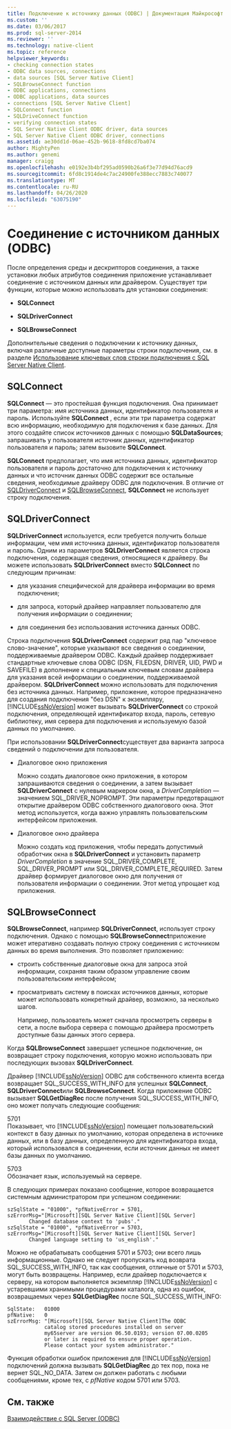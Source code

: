 ```yaml
---
title: Подключение к источнику данных (ODBC) | Документация Майкрософт
ms.custom: ''
ms.date: 03/06/2017
ms.prod: sql-server-2014
ms.reviewer: ''
ms.technology: native-client
ms.topic: reference
helpviewer_keywords:
- checking connection states
- ODBC data sources, connections
- data sources [SQL Server Native Client]
- SQLBrowseConnect function
- ODBC applications, connections
- ODBC applications, data sources
- connections [SQL Server Native Client]
- SQLConnect function
- SQLDriveConnect function
- verifying connection states
- SQL Server Native Client ODBC driver, data sources
- SQL Server Native Client ODBC driver, connections
ms.assetid: ae30dd1d-06ae-452b-9618-8fd8cd7ba074
author: MightyPen
ms.author: genemi
manager: craigg
ms.openlocfilehash: e0192e3b4bf295ad0590b26a6f3e77d94d76acd9
ms.sourcegitcommit: 6fd8c1914de4c7ac24900fe388ecc7883c740077
ms.translationtype: MT
ms.contentlocale: ru-RU
ms.lasthandoff: 04/26/2020
ms.locfileid: "63075190"
---
```

# <a name="connecting-to-a-data-source-odbc"></a>Соединение с источником данных (ODBC)
  После определения среды и дескрипторов соединения, а также установки любых атрибутов соединения приложение устанавливает соединение с источником данных или драйвером. Существует три функции, которые можно использовать для установки соединения:  
  
-   **SQLConnect**  
  
-   **SQLDriverConnect**  
  
-   **SQLBrowseConnect**  
  
 Дополнительные сведения о подключении к источнику данных, включая различные доступные параметры строки подключения, см. в разделе [Использование ключевых слов строки подключения с SQL Server Native Client](../native-client/applications/using-connection-string-keywords-with-sql-server-native-client.md).  
  
## <a name="sqlconnect"></a>SQLConnect  
 **SQLConnect** — это простейшая функция подключения. Она принимает три параметра: имя источника данных, идентификатор пользователя и пароль. Используйте **SQLConnect** , если эти три параметра содержат всю информацию, необходимую для подключения к базе данных. Для этого создайте список источников данных с помощью **SQLDataSources**; запрашивать у пользователя источник данных, идентификатор пользователя и пароль; затем вызовите **SQLConnect**.  
  
 **SQLConnect** предполагает, что имя источника данных, идентификатор пользователя и пароль достаточно для подключения к источнику данных и что источник данных ODBC содержит все остальные сведения, необходимые драйверу ODBC для подключения. В отличие от [SQLDriverConnect](../native-client-odbc-api/sqldriverconnect.md) и [SQLBrowseConnect](../native-client-odbc-api/sqlbrowseconnect.md), **SQLConnect** не использует строку подключения.  
  
## <a name="sqldriverconnect"></a>SQLDriverConnect  
 **SQLDriverConnect** используется, если требуется получить больше информации, чем имя источника данных, идентификатор пользователя и пароль. Одним из параметров **SQLDriverConnect** является строка подключения, содержащая сведения, относящиеся к драйверу. Вы можете использовать **SQLDriverConnect** вместо **SQLConnect** по следующим причинам:  
  
-   для указания специфической для драйвера информации во время подключения;  
  
-   для запроса, который драйвер направляет пользователю для получения информации о соединении;  
  
-   для соединения без использования источника данных ODBC.  
  
 Строка подключения **SQLDriverConnect** содержит ряд пар "ключевое слово-значение", которые указывают все сведения о соединении, поддерживаемые драйвером ODBC. Каждый драйвер поддерживает стандартные ключевые слова ODBC (DSN, FILEDSN, DRIVER, UID, PWD и SAVEFILE) в дополнение к специальным ключевым словам драйвера для указания всей информации о соединении, поддерживаемой драйвером. **SQLDriverConnect** можно использовать для подключения без источника данных. Например, приложение, которое предназначено для создания подключения "без DSN" к экземпляру, [!INCLUDE[ssNoVersion](../../includes/ssnoversion-md.md)] может вызывать **SQLDriverConnect** со строкой подключения, определяющей идентификатор входа, пароль, сетевую библиотеку, имя сервера для подключения и используемую базой данных по умолчанию.  
  
 При использовании **SQLDriverConnect**существует два варианта запроса сведений о подключении для пользователя.  
  
-   Диалоговое окно приложения  
  
     Можно создать диалоговое окно приложения, в котором запрашиваются сведения о соединении, а затем вызывает **SQLDriverConnect** с нулевым маркером окна, а *DriverCompletion* — значением SQL_DRIVER_NOPROMPT. Эти параметры предотвращают открытие драйвером ODBC собственного диалогового окна. Этот метод используется, когда важно управлять пользовательским интерфейсом приложения.  
  
-   Диалоговое окно драйвера  
  
     Можно создать код приложения, чтобы передать допустимый обработчик окна в **SQLDriverConnect** и установить параметр *DriverCompletion* в значение SQL_DRIVER_COMPLETE, SQL_DRIVER_PROMPT или SQL_DRIVER_COMPLETE_REQUIRED. Затем драйвер формирует диалоговое окно для получения от пользователя информации о соединении. Этот метод упрощает код приложения.  
  
## <a name="sqlbrowseconnect"></a>SQLBrowseConnect  
 **SQLBrowseConnect**, например **SQLDriverConnect**, использует строку подключения. Однако с помощью **SQLBrowseConnect**приложение может итеративно создавать полную строку соединения с источником данных во время выполнения. Это позволяет приложению:  
  
-   строить собственные диалоговые окна для запроса этой информации, сохраняя таким образом управление своим пользовательским интерфейсом;  
  
-   просматривать систему в поисках источников данных, которые может использовать конкретный драйвер, возможно, за несколько шагов.  
  
     Например, пользователь может сначала просмотреть серверы в сети, а после выбора сервера с помощью драйвера просмотреть доступные базы данных этого сервера.  
  
 Когда **SQLBrowseConnect** завершает успешное подключение, он возвращает строку подключения, которую можно использовать при последующих вызовах **SQLDriverConnect**.  
  
 Драйвер [!INCLUDE[ssNoVersion](../../includes/ssnoversion-md.md)] ODBC для собственного клиента всегда возвращает SQL_SUCCESS_WITH_INFO для успешных **SQLConnect**, **SQLDriverConnect**или **SQLBrowseConnect**. Когда приложение ODBC вызывает **SQLGetDiagRec** после получения SQL_SUCCESS_WITH_INFO, оно может получать следующие сообщения:  
  
 5701  
 Показывает, что [!INCLUDE[ssNoVersion](../../includes/ssnoversion-md.md)] помещает пользовательский контекст в базу данных по умолчанию, которая определена в источнике данных, или в базу данных, определенную для идентификатора входа, который использовался в соединении, если источник данных не имеет базы данных по умолчанию.  
  
 5703  
 Обозначает язык, используемый на сервере.  
  
 В следующих примерах показано сообщение, которое возвращается системным администратором при успешном соединении:  
  
```  
szSqlState = "01000", *pfNativeError = 5701,  
szErrorMsg="[Microsoft][SQL Server Native Client][SQL Server]  
       Changed database context to 'pubs'."  
szSqlState = "01000", *pfNativeError = 5703,  
szErrorMsg="[Microsoft][SQL Server Native Client][SQL Server]  
       Changed language setting to 'us_english'."  
```  
  
 Можно не обрабатывать сообщения 5701 и 5703; они всего лишь информационные. Однако не следует пропускать код возврата SQL_SUCCESS_WITH_INFO, так как сообщения, отличные от 5701 и 5703, могут быть возвращены. Например, если драйвер подключается к серверу, на котором выполняется экземпляр [!INCLUDE[ssNoVersion](../../includes/ssnoversion-md.md)] с устаревшими хранимыми процедурами каталога, одна из ошибок, возвращаемых через **SQLGetDiagRec** после SQL_SUCCESS_WITH_INFO:  
  
```  
SqlState:   01000  
pfNative:   0  
szErrorMsg: "[Microsoft][SQL Server Native Client]The ODBC  
            catalog stored procedures installed on server  
            my65server are version 06.50.0193; version 07.00.0205  
            or later is required to ensure proper operation.  
            Please contact your system administrator."  
```  
  
 Функция обработки ошибок приложения для [!INCLUDE[ssNoVersion](../../includes/ssnoversion-md.md)] подключений должна вызывать **SQLGetDiagRec** до тех пор, пока не вернет SQL_NO_DATA. Затем он должен работать с любыми сообщениями, кроме тех, с *pfNative* кодом 5701 или 5703.  
  
## <a name="see-also"></a>См. также  
 [Взаимодействие с SQL Server &#40;ODBC&#41;](communicating-with-sql-server-odbc.md)  
  
  
